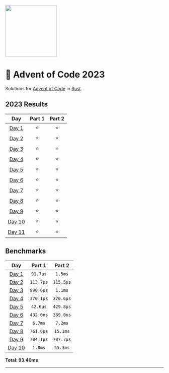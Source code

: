 <img src="./.assets/christmas_ferris.png" width="164">

# 🎄 Advent of Code 2023

Solutions for [Advent of Code](https://adventofcode.com/) in [Rust](https://www.rust-lang.org/).

<!--- advent_readme_stars table --->
## 2023 Results

| Day | Part 1 | Part 2 |
| :---: | :---: | :---: |
| [Day 1](https://adventofcode.com/2023/day/1) | ⭐ | ⭐ |
| [Day 2](https://adventofcode.com/2023/day/2) | ⭐ | ⭐ |
| [Day 3](https://adventofcode.com/2023/day/3) | ⭐ | ⭐ |
| [Day 4](https://adventofcode.com/2023/day/4) | ⭐ | ⭐ |
| [Day 5](https://adventofcode.com/2023/day/5) | ⭐ | ⭐ |
| [Day 6](https://adventofcode.com/2023/day/6) | ⭐ | ⭐ |
| [Day 7](https://adventofcode.com/2023/day/7) | ⭐ | ⭐ |
| [Day 8](https://adventofcode.com/2023/day/8) | ⭐ | ⭐ |
| [Day 9](https://adventofcode.com/2023/day/9) | ⭐ | ⭐ |
| [Day 10](https://adventofcode.com/2023/day/10) | ⭐ | ⭐ |
| [Day 11](https://adventofcode.com/2023/day/11) | ⭐ | ⭐ |
<!--- advent_readme_stars table --->

<!--- benchmarking table --->
## Benchmarks

| Day | Part 1 | Part 2 |
| :---: | :---: | :---:  |
| [Day 1](./src/bin/01.rs) | `91.7µs` | `1.5ms` |
| [Day 2](./src/bin/02.rs) | `113.7µs` | `115.5µs` |
| [Day 3](./src/bin/03.rs) | `990.6µs` | `1.1ms` |
| [Day 4](./src/bin/04.rs) | `370.1µs` | `370.6µs` |
| [Day 5](./src/bin/05.rs) | `42.6µs` | `429.8µs` |
| [Day 6](./src/bin/06.rs) | `432.0ns` | `389.0ns` |
| [Day 7](./src/bin/07.rs) | `6.7ms` | `7.2ms` |
| [Day 8](./src/bin/08.rs) | `761.6µs` | `15.1ms` |
| [Day 9](./src/bin/09.rs) | `704.1µs` | `707.7µs` |
| [Day 10](./src/bin/10.rs) | `1.8ms` | `55.3ms` |

**Total: 93.40ms**
<!--- benchmarking table --->

---
